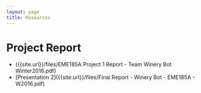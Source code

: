 ```yaml
---
layout: page
title: Resources
---
```


# Project Report

- ({{site.url}}/files/EME185A Project 1 Report - Team Winery Bot Winter2016.pdf)
- [Presentation 2]({{site.url}}/files/Final Report - Winery Bot - EME185A - W2016.pdf) 
